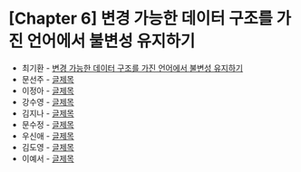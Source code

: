 # [Chapter 6] 변경 가능한 데이터 구조를 가진 언어에서 불변성 유지하기

- 최기환 - [변경 가능한 데이터 구조를 가진 언어에서 불변성 유지하기](https://circular-error-a3d.notion.site/c9f669d2291b4faca8124b68ed1699d6?pvs=4)
- 문선주 - [글제목](링크)
- 이정아 - [글제목](링크)
- 강수영 - [글제목](링크)
- 김지나 - [글제목](링크)
- 문수정 - [글제목](링크)
- 우신애 - [글제목](링크)
- 김도영 - [글제목](링크)
- 이예서 - [글제목](링크)
